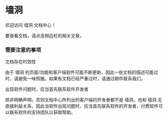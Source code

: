 # 墙洞

欢迎访问 墙洞 文档中心！

要查看文档，请点击侧边栏的相关文章。


### 需要注意的事项

文档存在时效性

由于 墙洞 的页面/功能和客户端软件可能不断更新，因此一些文档的描述可能过时，请避免一味照搬。如果有文档已经严重过时，请通过邮件联系我们。

出现软件问题时，应当首先联系软件开发者

除非明确声明，否则文档中心所列出的客户端的开发者都不是 墙洞，也和 墙洞 无直接利益关系，因此当软件出现问题时，应当首先联系软件的开发者，付费软件可以联系软件的支持团队以获取帮助。

